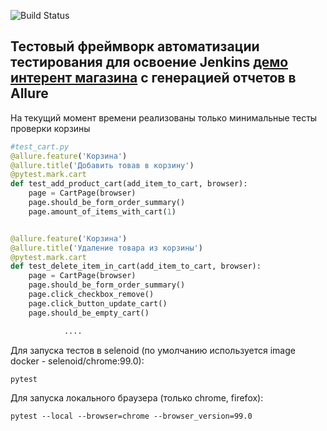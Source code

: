 ![Build Status](http://51.250.20.53:8080/buildStatus/icon?job=test_demoshop)



## Тестовый фреймворк автоматизации тестирования для освоение Jenkins [демо интерент магазина](http://demowebshop.tricentis.com/) с генерацией отчетов в Allure

На текущий момент времени реализованы только минимальные тесты проверки корзины 

```python
#test_cart.py
@allure.feature('Корзина')
@allure.title('Добавить товав в корзину')
@pytest.mark.cart
def test_add_product_cart(add_item_to_cart, browser):
    page = CartPage(browser)
    page.should_be_form_order_summary()
    page.amount_of_items_with_cart(1)


@allure.feature('Корзина')
@allure.title('Удаление товара из корзины')
@pytest.mark.cart
def test_delete_item_in_cart(add_item_to_cart, browser):
    page = CartPage(browser)
    page.should_be_form_order_summary()
    page.click_checkbox_remove()
    page.click_button_update_cart()
    page.should_be_empty_cart()

            ....
```
Для запуска тестов в selenoid (по умолчанию используется image docker - selenoid/chrome:99.0):
```shell
pytest 
```

Для запуска локального браузера (только chrome, firefox):
``` shell
pytest --local --browser=chrome --browser_version=99.0
```
